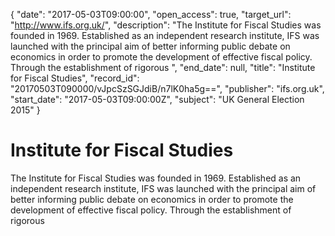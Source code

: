 {
  "date": "2017-05-03T09:00:00", 
  "open_access": true, 
  "target_url": "http://www.ifs.org.uk/", 
  "description": "The Institute for Fiscal Studies was founded in 1969. Established as an independent research institute, IFS was launched with the principal aim of better informing public debate on economics in order to promote the development of effective fiscal policy. Through the establishment of rigorous ", 
  "end_date": null, 
  "title": "Institute for Fiscal Studies", 
  "record_id": "20170503T090000/vJpcSzSGJdiB/n7lK0ha5g==", 
  "publisher": "ifs.org.uk", 
  "start_date": "2017-05-03T09:00:00Z", 
  "subject": "UK General Election 2015"
}

# Institute for Fiscal Studies

The Institute for Fiscal Studies was founded in 1969. Established as an independent research institute, IFS was launched with the principal aim of better informing public debate on economics in order to promote the development of effective fiscal policy. Through the establishment of rigorous 